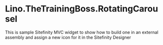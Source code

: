 # Lino.TheTrainingBoss.RotatingCarousel
This is sample Sitefinity MVC widget to show how to build one in an external assembly and assign a new icon for it in the Sitefinity Designer
